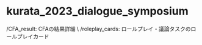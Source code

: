 # kurata_2023_dialogue_symposium


/CFA_result: CFAの結果詳細 \\
/roleplay_cards: ロールプレイ・議論タスクのロールプレイカード
